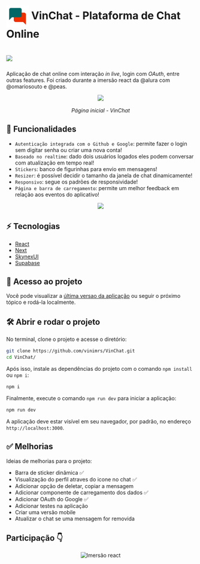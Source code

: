 <h1>
   <p> 
      <img src="https://github.com/ViniR07/VinChat/blob/master/public/flaticon.png" width="60" align="center" />
      VinChat - Plataforma de Chat Online 
   </p>
   <img src="https://img.shields.io/github/license/vinimrs/VinChat?color=black" align="center" />
</h1>

Aplicação de chat online com interação _in live_, login com _OAuth_, entre outras features. Foi criado durante a imersão react da @alura com @omariosouto e @peas.

<p align="center">
   <img src="https://user-images.githubusercontent.com/92659173/208542361-f7d1047a-49e2-4525-a794-d01f83690f42.png"  width="450"/>
   <p align="center">
      <i>Página inicial - VinChat</i>
   </p>
</p>

<!--
![Screenshot from 2022-12-19 19-52-32](https://user-images.githubusercontent.com/92659173/208542361-f7d1047a-49e2-4525-a794-d01f83690f42.png)
![Screenshot from 2022-12-19 19-55-34](https://user-images.githubusercontent.com/92659173/208542591-32cf3b0f-c94b-4a79-a01c-61229564c210.png)
<img src="https://user-images.githubusercontent.com/92659173/152045984-f7741d95-1223-4a0a-8226-bb52134e5a60.gif" width="900" />
-->

## :hammer: Funcionalidades

- `Autenticação integrada com o Github e Google`: permite fazer o login sem digitar senha ou criar uma nova conta!
- `Baseado no realtime`: dado dois usuários logados eles podem conversar com atualização em tempo real!
- `Stickers`: banco de figurinhas para envio em mensagens!
- `Resizer`: é possível decidir o tamanho da janela de chat dinamicamente!
- `Responsivo`: segue os padrões de responsividade!
- `Página e barra de carregamento`: permite um melhor feedback em relação aos eventos do aplicativo!

<p align="center">
<img src="https://user-images.githubusercontent.com/92659173/208553230-c28a386a-db9d-4871-9f38-1606c4b4f3c4.gif" />
</p>



## :zap: Tecnologias

- [React](https://pt-br.reactjs.org)
- [Next](https://nextjs.org)
- [SkynexUI](https://skynexui.dev)
- [Supabase](https://supabase.com/)

## 📁 Acesso ao projeto

Você pode visualizar a <a href="https://vinchat.vercel.app/" target="_blank">última versao da aplicação</a> ou seguir o próximo tópico e rodá-la localmente.

## 🛠 Abrir e rodar o projeto

No terminal, clone o projeto e acesse o diretório:

```bash
git clone https://github.com/vinimrs/VinChat.git
cd VinChat/
```

Após isso, instale as dependências do projeto com o comando `npm install` ou `npm i`:

```bash
npm i
```

Finalmente, execute o comando `npm run dev` para iniciar a aplicação:

```bash
npm run dev
```

A aplicação deve estar visível em seu navegador, por padrão, no endereço `http://localhost:3000`.

## ✅ Melhorias

Ideias de melhorias para o projeto:

- Barra de sticker dinâmica ✅
- Visualização do perfil atraves do icone no chat ✅
- Adicionar opção de deletar, copiar a mensagem
- Adicionar componente de carregamento dos dados ✅
- Adicionar OAuth do Google ✅
- Adicionar testes na aplicação
- Criar uma versão mobile
- Atualizar o chat se uma mensagem for removida

## Participação 👇

<p align="center">
   <img src="https://user-images.githubusercontent.com/60992933/151864472-ebe431a4-4412-45eb-9d12-d3c45574c1b9.svg" alt="Imersão react" width="280"/>
</p>
